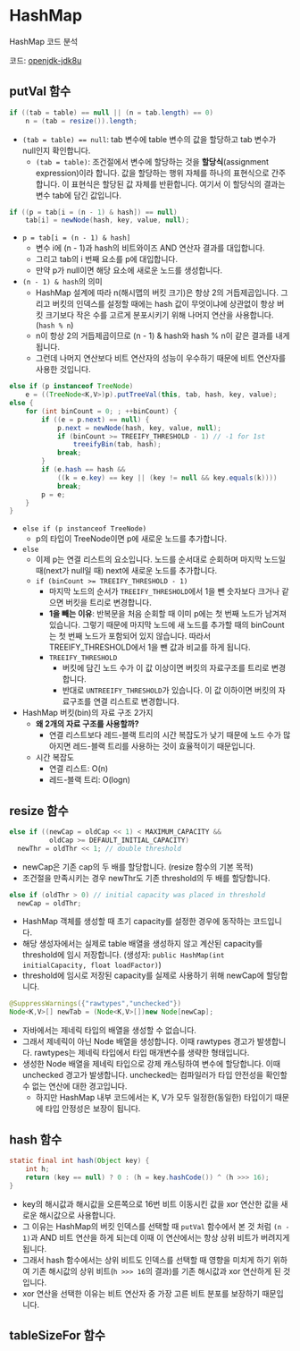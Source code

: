 # HashMap

HashMap 코드 분석

코드: [openjdk-jdk8u](https://github.com/AdoptOpenJDK/openjdk-jdk8u/blob/master/jdk/src/share/classes/java/util/HashMap.java)

## putVal 함수

```java
if ((tab = table) == null || (n = tab.length) == 0)
    n = (tab = resize()).length;
```

- `(tab = table) == null`: tab 변수에 table 변수의 값을 할당하고 tab 변수가 null인지 확인합니다.
  - `(tab = table)`: 조건절에서 변수에 할당하는 것을 **할당식**(assignment expression)이라 합니다. 값을 할당하는 행위 자체를 하나의 표현식으로 간주합니다. 이 표현식은 할당된 값 자체를 반환합니다. 여기서 이 할당식의 결과는 변수 tab에 담긴 값입니다.

```java
if ((p = tab[i = (n - 1) & hash]) == null)
    tab[i] = newNode(hash, key, value, null);
```

- `p = tab[i = (n - 1) & hash]`
  - 변수 i에 (n - 1)과 hash의 비트와이즈 AND 연산자 결과를 대입합니다.
  - 그리고 tab의 i 번째 요소를 p에 대입합니다.
  - 만약 p가 null이면 해당 요소에 새로운 노드를 생성합니다.
- `(n - 1) & hash`의 의미
  - HashMap 설계에 따라 n(해시맵의 버킷 크기)은 항상 2의 거듭제곱입니다. 그리고 버킷의 인덱스를 설정할 때에는 hash 값이 무엇이냐에 상관없이 항상 버킷 크기보다 작은 수를 고르게 분포시키기 위해 나머지 연산을 사용합니다. (`hash % n`)
  - n이 항상 2의 거듭제곱이므로 (n - 1) & hash와 hash % n이 같은 결과를 내게 됩니다.
  - 그런데 나머지 연산보다 비트 연산자의 성능이 우수하기 때문에 비트 연산자를 사용한 것입니다.

```java
else if (p instanceof TreeNode)
    e = ((TreeNode<K,V>)p).putTreeVal(this, tab, hash, key, value);
else {
    for (int binCount = 0; ; ++binCount) {
        if ((e = p.next) == null) {
            p.next = newNode(hash, key, value, null);
            if (binCount >= TREEIFY_THRESHOLD - 1) // -1 for 1st
                treeifyBin(tab, hash);
            break;
        }
        if (e.hash == hash &&
            ((k = e.key) == key || (key != null && key.equals(k))))
            break;
        p = e;
    }
}
```

- `else if (p instanceof TreeNode)`
  - p의 타입이 TreeNode이면 p에 새로운 노드를 추가합니다.
- `else`
  - 이제 p는 연결 리스트의 요소입니다. 노드를 순서대로 순회하며 마지막 노드일 때(next가 null일 때) next에 새로운 노드를 추가합니다.
  - `if (binCount >= TREEIFY_THRESHOLD - 1)`
    - 마지막 노드의 순서가 `TREEIFY_THRESHOLD`에서 1을 뺀 숫자보다 크거나 같으면 버킷을 트리로 변경합니다.
    - **1을 빼는 이유**: 반복문을 처음 순회할 때 이미 p에는 첫 번째 노드가 남겨져 있습니다. 그렇기 때문에 마지막 노드에 새 노드를 추가할 때의 binCount는 첫 번째 노드가 포함되어 있지 않습니다. 따라서 TREEIFY_THRESHOLD에서 1을 뺀 값과 비교를 하게 됩니다.
    - `TREEIFY_THRESHOLD`
      - 버킷에 담긴 노드 수가 이 값 이상이면 버킷의 자료구조를 트리로 변경합니다.
      - 반대로 `UNTREEIFY_THRESHOLD`가 있습니다. 이 값 이하이면 버킷의 자료구조를 연결 리스트로 변경합니다.
- HashMap 버킷(bin)의 자료 구조 2가지
  - **왜 2개의 자료 구조를 사용할까?**
    - 연결 리스트보다 레드-블랙 트리의 시간 복잡도가 낮기 때문에 노드 수가 많아지면 레드-블랙 트리를 사용하는 것이 효율적이기 때문입니다.
  - 시간 복잡도
    - 연결 리스트: O(n)
    - 레드-블랙 트리: O(logn)

## resize 함수

```java
else if ((newCap = oldCap << 1) < MAXIMUM_CAPACITY &&
          oldCap >= DEFAULT_INITIAL_CAPACITY)
  newThr = oldThr << 1; // double threshold
```

- newCap은 기존 cap의 두 배를 할당합니다. (resize 함수의 기본 목적)
- 조건절을 만족시키는 경우 newThr도 기존 threshold의 두 배를 할당합니다.

```java
else if (oldThr > 0) // initial capacity was placed in threshold
  newCap = oldThr;
```

- HashMap 객체를 생성할 때 초기 capacity를 설정한 경우에 동작하는 코드입니다.
- 해당 생성자에서는 실제로 table 배열을 생성하지 않고 계산된 capacity를 threshold에 임시 저장합니다. (생성자: `public HashMap(int initialCapacity, float loadFactor)`)
- threshold에 임시로 저장된 capacity를 실제로 사용하기 위해 newCap에 할당합니다.

```java
@SuppressWarnings({"rawtypes","unchecked"})
Node<K,V>[] newTab = (Node<K,V>[])new Node[newCap];
```

- 자바에서는 제네릭 타입의 배열을 생성할 수 없습니다.
- 그래서 제네릭이 아닌 Node 배열을 생성합니다. 이때 rawtypes 경고가 발생합니다. rawtypes는 제네릭 타입에서 타입 매개변수를 생략한 형태입니다.
- 생성한 Node 배열을 제네릭 타입으로 강제 캐스팅하여 변수에 할당합니다. 이때 unchecked 경고가 발생합니다. unchecked는 컴파일러가 타입 안전성을 확인할 수 없는 연산에 대한 경고입니다.
  - 하지만 HashMap 내부 코드에서는 K, V가 모두 일정한(동일한) 타입이기 때문에 타입 안정성은 보장이 됩니다.

## hash 함수

```java
static final int hash(Object key) {
    int h;
    return (key == null) ? 0 : (h = key.hashCode()) ^ (h >>> 16);
}
```

- key의 해시값과 해시값을 오른쪽으로 16번 비트 이동시킨 값을 xor 연산한 값을 새로운 해시값으로 사용합니다.
- 그 이유는 HashMap의 버킷 인덱스를 선택할 때 `putVal` 함수에서 본 것 처럼 `(n - 1)`과 AND 비트 연산을 하게 되는데 이때 이 연산에서는 항상 상위 비트가 버려지게 됩니다.
- 그래서 hash 함수에서는 상위 비트도 인덱스를 선택할 때 영향을 미치게 하기 위하여 기존 해시값의 상위 비트(`h >>> 16`의 결과)를 기존 해시값과 xor 연산하게 된 것입니다.
- xor 연산을 선택한 이유는 비트 연산자 중 가장 고른 비트 분포를 보장하기 때문입니다.

## tableSizeFor 함수
